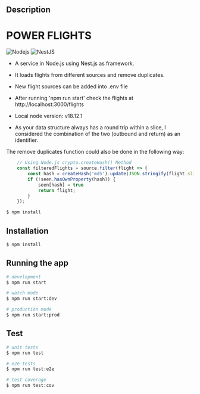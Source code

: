 ## Description
# POWER FLIGHTS
![Nodejs](https://img.shields.io/badge/-Nodejs-339933?style=flat-square&logo=Node.js&logoColor=white)
![NestJS](https://img.shields.io/badge/-NestJS-E0234E?style=flat-square&logo=nestjs&logoColor=white)

- A service in Node.js using Nest.js as framework.

- It loads flights from different sources and remove duplicates.

- New flight sources can be added into .env file

- After running 'npm run start' check the flights at http://localhost:3000/flights

- Local node version: v18.12.1

- As your data structure always has a round trip within a slice, I considered the combination of the two (outbound and return) as an identifier.

The remove duplicates function could also be done in the following way: 

```javascript
    // Using Node.js crypto.createHash() Method
    const filteredFlights = source.filter(flight => {
        const hash = createHash('md5').update(JSON.stringify(flight.slices)).digest('hex');
        if (!seen.hasOwnProperty(hash)) {
            seen[hash] = true
            return flight;
        }
    });
```

```bash
$ npm install
```

## Installation

```bash
$ npm install
```

## Running the app

```bash
# development
$ npm run start

# watch mode
$ npm run start:dev

# production mode
$ npm run start:prod
```

## Test

```bash
# unit tests
$ npm run test

# e2e tests
$ npm run test:e2e

# test coverage
$ npm run test:cov
```